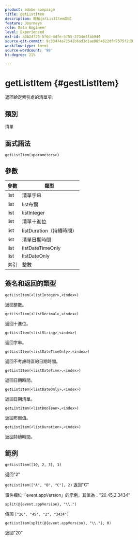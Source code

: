 ```yaml
---
product: adobe campaign
title: getListItem
description: 瞭解gstListItem函式
feature: Journeys
role: Data Engineer
level: Experienced
exl-id: a3b24f25-5f6d-44fe-b755-3734e4fab944
source-git-commit: 9c33474a72542b6ad1d1ae0854622dfd7575f2d9
workflow-type: tm+mt
source-wordcount: '90'
ht-degree: 21%

---
```


# getListItem {#gestListItem}

返回給定索引處的清單項。

## 類別

清單

## 函式語法

`getListItem(<parameters>)`

## 參數

| 參數 | 類型 |
|-----------|------------------|
| list | 清單字串 |
| list | list布爾 |
| list | listInteger |
| list | 清單十進位 |
| list | listDuration（持續時間） |
| list | 清單日期時間 |
| list | listDateTimeOnly |
| list | listDateOnly |
| 索引 | 整數 |

## 簽名和返回的類型

`getListItem(<listInteger>,<index>)`

返回整數。

`getListItem(<listDecimal>,<index>)`

返回十進位。

`getListItem(<listString>,<index>)`

返回字串。

`getListItem(<listDateTimeOnly>,<index>)`

返回不考慮時區的日期時間。

`getListItem(<listDateTime>,<index>)`

返回日期時間。

`getListItem(<listDateOnly>,<index>)`

返回日期清單。

`getListItem(<listBoolean>,<index>)`

返回布爾值。

`getListItem(<listDuration>,<index>)`

返回持續時間。

## 範例

`getListItem([10, 2, 3], 1)`

返回&quot;2&quot;

`getListItem(["A", "B", "C"], 2)`
返回&quot;C&quot;

事件欄位「event.appVersion」的示例，其值為：&quot;20.45.2.3434&quot;

`split(@{event.appVersion}, "\\.")`

傳回 `["20", "45", "2", "3434"]`

`getListItem(split(@{event.appVersion}, "\\."), 0)`

返回&quot;20&quot;
